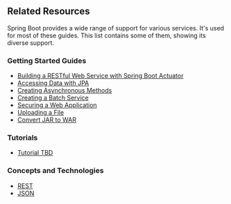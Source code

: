 ## Related Resources

Spring Boot provides a wide range of support for various services. It's used for most of these guides. This list contains some of them, showing its diverse support.

### Getting Started Guides

* [Building a RESTful Web Service with Spring Boot Actuator][gs-actuator-service]
* [Accessing Data with JPA][gs-accessing-data-jpa]
* [Creating Asynchronous Methods][gs-async-method]
* [Creating a Batch Service][gs-batch-processing]
* [Securing a Web Application][gs-securing-web]
* [Uploading a File][gs-uploading-files]
* [Convert JAR to WAR][gs-convert-jar-to-war]

[gs-actuator-service]: /guides/gs/actuator-service/content
[gs-accessing-data-jpa]: /guides/gs/accessing-data-jpa/content
[gs-async-method]: /guides/gs/async-methd/content
[gs-batch-processing]: /guides/gs/batch-processing/content
[gs-securing-web]: /guides/gs/securing-web/content
[gs-uploading-files]: /guides/gs/uploading-files/content
[gs-convert-jar-to-war]: /guides/gs/converting-jar-to-war/content

### Tutorials

* [Tutorial TBD][tut-tbd]

[tut-tbd]: /guides/tutorials/tbd

### Concepts and Technologies

* [REST][u-rest]
* [JSON][u-json]

[u-rest]: /understanding/rest
[u-json]: /understanding/json
